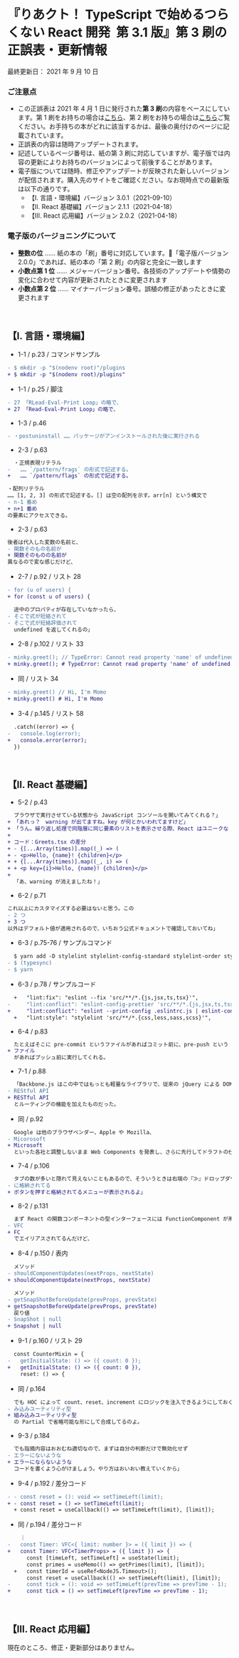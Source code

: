 <!-- markdownlint-disable MD010 MD029 MD032 -->

# 『りあクト！ TypeScript で始めるつらくない React 開発 &nbsp;第 3.1 版』第 3 刷の正誤表・更新情報

最終更新日： 2021 年 9 月 10 日

### ご注意点

- この正誤表は 2021 年 4 月 1 日に発行された**第 3 刷**の内容をベースにしています。第 1 刷をお持ちの場合は[こちら](errata.md)、第 2 刷をお持ちの場合は[こちら](errata2.md)ご覧ください。お手持ちの本がどれに該当するかは、最後の奥付けのページに記載されています。
- 正誤表の内容は随時アップデートされます。
- 記述しているページ番号は、紙の第 3 刷に対応していますが、電子版では内容の更新によりお持ちのバージョンによって前後することがあります。
- 電子版については随時、修正やアップデートが反映された新しいバージョンが配信されます。購入先のサイトをご確認ください。なお現時点での最新版は以下の通りです。
  - 【Ⅰ. 言語・環境編】バージョン 3.0.1（2021-09-10）
  - 【Ⅱ. React 基礎編】バージョン 2.1.1（2021-04-18）
  - 【Ⅲ. React 応用編】バージョン 2.0.2（2021-04-18）

### 電子版のバージョニングについて

- **整数の位** …… 紙の本の「刷」番号に対応しています。「電子版バージョン 2.0.0」であれば、紙の本の「第 2 刷」の内容と完全に一致します
- **小数点第 1 位** …… メジャーバージョン番号。各技術のアップデートや情勢の変化に合わせて内容が更新されたときに変更されます
- **小数点第 2 位** …… マイナーバージョン番号。誤植の修正があったときに変更されます

<br />

## 【Ⅰ. 言語・環境編】

- 1-1 / p.23 / コマンドサンプル

```diff
- $ mkdir -p "$(nodenv root)"/plugins
+ $ mkdir -p "$(nodenv root)/plugins"
```

- 1-1 / p.25 / 脚注

```diff
- 27 「RLead-Eval-Print Loop」の略で、
+ 27 「Read-Eval-Print Loop」の略で、
```

- 1-3 / p.46

```diff
- ・postuninstall …… パッケージがアンインストールされた後に実行される
```

- 2-3 / p.63

```diff
  ・正規表現リテラル
-   …… `/pattern/frags` の形式で記述する。
+   …… `/pattern/flags` の形式で記述する。
```

```diff
・配列リテラル
…… [1, 2, 3] の形式で記述する。[] は空の配列を示す。arr[n] という構文で
- n-1 番め
+ n+1 番め
の要素にアクセスできる。
```

- 2-3 / p.63

```diff
後者は代入した変数の名前と、
- 関数そのもの名前が
+ 関数そのものの名前が
異なるので変な感じだけど、
```

- 2-7 / p.92 / リスト 28

```diff
- for (u of users) {
+ for (const u of users) {
```

```diff
  途中のプロパティが存在していなかったら、
- そこで式が短絡されて
- そこで式が短絡評価されて
  undefined を返してくれるの」
```

- 2-8 / p.102 / リスト 33

```diff
- minky.greet(); // TypeError: Cannot read property 'name' of undefined
+ minky.greet(); # TypeError: Cannot read property 'name' of undefined
```

- 同 / リスト 34

```diff
- minky.greet() // Hi, I'm Momo
+ minky.greet() # Hi, I'm Momo
```

- 3-4 / p.145 / リスト 58

```diff
  .catch((error) => {
-   console.log(error);
+   console.error(error);
  })
```

<br />

## 【Ⅱ. React 基礎編】

- 5-2 / p.43

```diff
  ブラウザで実行させている状態から JavaScript コンソールを開いてみてくれる？」
+ 「あれっ？　warning が出てますね。key が何とかいわれてますけど」
+ 「うん。繰り返し処理で同階層に同じ要素のリストを表示させる際、React はユニークな key 属性値を必要とするのね。使える値は文字列もしくは数値。key としての理想的な値は、そのコレクションの各要素が持つユニーク ID なんだけど、ここではそれがないので key には繰り返しのインデックスを使うことにしよう」
+
+ コード：Greets.tsx の差分
+ - {[...Array(times)].map((_) => (
+ - <p>Hello, {name}! {children}</p>
+ + {[...Array(times)].map((_, i) => (
+ + <p key={i}>Hello, {name}! {children}</p>
+
  「あ、warning が消えましたね！」
```

- 6-2 / p.71

```diff
これ以上にカスタマイズする必要はないと思う。この
- 2 つ
+ 3 つ
以外はデフォルト値が適用されるので、いちおう公式ドキュメントで確認しておいてね」
```

- 6-3 / p.75-76 / サンプルコマンド

```diff
  $ yarn add -D stylelint stylelint-config-standard stylelint-order stylelint-config-recess-order
- $ (typesync)
- $ yarn
```

- 6-3 / p.78 / サンプルコード

```diff
  +   "lint:fix": "eslint --fix 'src/**/*.{js,jsx,ts,tsx}'",
-     "lint:conflict": "eslint-config-prettier 'src/**/*.{js,jsx,ts,tsx}'",
+     "lint:conflict": "eslint --print-config .eslintrc.js | eslint-config-prettier-check",
  +   "lint:style": "stylelint 'src/**/*.{css,less,sass,scss}'",
```

- 6-4 / p.83

```diff
  たとえばそこに pre-commit というファイルがあればコミット前に、pre-push という
+ ファイル
  があればプッシュ前に実行してくれる。
```

- 7-1 / p.88

```diff
  「Backbone.js はこの中ではもっとも軽量なライブラリで、従来の jQuery による DOM 操作をベースとしたアプリケーションに Model と View の秩序を与えるための最低限の実装に、
- REStful API
+ RESTful API
  とルーティングの機能を加えたものだった。
```

- 同 / p.92

```diff
  Google は他のブラウザベンダー、Apple や Mozilla、
- Micorosoft
+ Microsoft
  といった各社と調整しないまま Web Components を発表し、さらに先行してドラフトの仕様を Chrome に実装していった。
```

- 7-4 / p.106

```diff
  タブの数が多いと隠れて見えないこともあるので、そういうときは右端の『≫』ドロップダウン
- に格納されてる
+ ボタンを押すと格納されてるメニューが表示されるよ」
```

- 8-2 / p.131

```diff
  まず React の関数コンポーネントの型インターフェースには FunctionComponent が用意されてる。これはより短い名前の
- VFC
+ FC
  でエイリアスされてるんだけど、
```

- 8-4 / p.150 / 表内

```diff
  メソッド
- shouldComponentUpdates(nextProps, nextState)
+ shouldComponentUpdate(nextProps, nextState)
```

```diff
  メソッド
- getSnapShotBeforeUpdate(prevProps, prevState)
+ getSnapshotBeforeUpdate(prevProps, prevState)
  戻り値
- SnapShot | null
+ Snapshot | null
```

- 9-1 / p.160 / リスト 29

```diff
  const CounterMixin = {
-   getInitialState: () => ({ count: 0 });
+   getInitialState: () => ({ count: 0 }),
    reset: () => {
```

- 同 / p.164

```diff
  でも HOC によって count、reset、increment にロジックを注入できるようにしておく必要があるので、その 3 つを
- み込みユーティリティ型
+ 組み込みユーティリティ型
  の Partial で省略可能な形にして合成してるのよ。
```

- 9-3 / p.184

```diff
  でも指摘内容はおおむね適切なので、まずは自分の判断だけで無効化せず
- エラーにないような
+ エラーにならないような
  コードを書くよう心がけましょう。やり方はおいおい教えていくから」
```

- 9-4 / p.192 / 差分コード

```diff
- - const reset = (): void => setTimeLeft(limit);
+ - const reset = () => setTimeLeft(limit);
  + const reset = useCallback(() => setTimeLeft(limit), [limit]);
```

- 同 / p.194 / 差分コード

```diff
    ︙
-   const Timer: VFC<{ limit: number }> = ({ limit }) => {
+   const Timer: VFC<TimerProps> = ({ limit }) => {
      const [timeLeft, setTimeLeft] = useState(limit);
      const primes = useMemo(() => getPrimes(limit), [limit]);
  +   const timerId = useRef<NodeJS.Timeout>();
      const reset = useCallback(() => setTimeLeft(limit), [limit]);
-     const tick = (): void => setTimeLeft(prevTime => prevTime - 1);
+     const tick = () => setTimeLeft(prevTime => prevTime - 1);
```

<br />

## 【Ⅲ. React 応用編】

現在のところ、修正・更新部分はありません。
